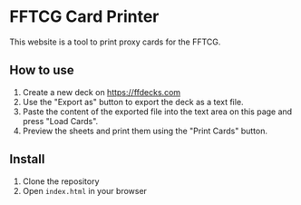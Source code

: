 # FFTCG Card Printer

This website is a tool to print proxy cards for the FFTCG.

## How to use

1. Create a new deck on https://ffdecks.com
2. Use the "Export as" button to export the deck as a text file.
3. Paste the content of the exported file into the text area on this page and press "Load Cards".
4. Preview the sheets and print them using the "Print Cards" button.


## Install

1. Clone the repository
2. Open `index.html` in your browser